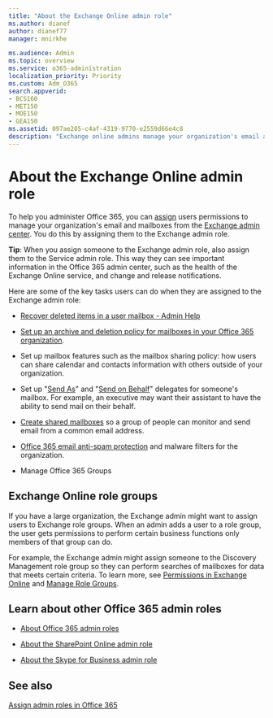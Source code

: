 ```yaml
---
title: "About the Exchange Online admin role"
ms.author: dianef
author: dianef77
manager: mnirkhe

ms.audience: Admin
ms.topic: overview
ms.service: o365-administration
localization_priority: Priority
ms.custom: Adm_O365
search.appverid:
- BCS160
- MET150
- MOE150
- GEA150
ms.assetid: 097ae285-c4af-4319-9770-e2559d66e4c8
description: "Exchange online admins manage your organization's email and mailboxes. For example, they recover deleted items in a user's mailbox. "
---
```


# About the Exchange Online admin role

To help you administer Office 365, you can [assign](assign-admin-roles.md) users permissions to manage your organization's email and mailboxes from the [Exchange admin center](https://go.microsoft.com/fwlink/p/?LinkID=271807). You do this by assigning them to the Exchange admin role. 
  
 **Tip**: When you assign someone to the Exchange admin role, also assign them to the Service admin role. This way they can see important information in the Office 365 admin center, such as the health of the Exchange Online service, and change and release notifications. 
  
Here are some of the key tasks users can do when they are assigned to the Exchange admin role: 
  
- [Recover deleted items in a user mailbox - Admin Help](https://support.office.com/article/eb15194b-63ec-41b0-8d90-1823d3f558e4)
    
- [Set up an archive and deletion policy for mailboxes in your Office 365 organization](https://support.office.com/article/ec3587e4-7b4a-40fb-8fb8-8aa05aeae2ce).
    
- Set up mailbox features such as the mailbox sharing policy: how users can share calendar and contacts information with others outside of your organization. 
    
- Set up "[Send As](https://support.office.com/article/2B828C5F-41AB-4904-97B9-3B63D8129C4E.aspx)" and "[Send on Behalf](https://support.office.com/article/C5E7749D-244E-477F-998E-55D3876C22EC.aspx)" delegates for someone's mailbox. For example, an executive may want their assistant to have the ability to send mail on their behalf. 
    
- [Create shared mailboxes](../email/create-a-shared-mailbox.md) so a group of people can monitor and send email from a common email address. 
    
- [Office 365 email anti-spam protection](https://support.office.com/article/6a601501-a6a8-4559-b2e7-56b59c96a586) and malware filters for the organization. 
    
- Manage Office 365 Groups
    
## Exchange Online role groups

If you have a large organization, the Exchange admin might want to assign users to Exchange role groups. When an admin adds a user to a role group, the user gets permissions to perform certain business functions only members of that group can do.
  
 For example, the Exchange admin might assign someone to the Discovery Management role group so they can perform searches of mailboxes for data that meets certain criteria. To learn more, see [Permissions in Exchange Online](https://technet.microsoft.com/en-us/library/jj200692%28v=exchg.150%29.aspx) and [Manage Role Groups](https://technet.microsoft.com/en-us/library/jj657480%28v=exchg.150%29.aspx).
  
## Learn about other Office 365 admin roles

- [About Office 365 admin roles](about-admin-roles.md)
    
- [About the SharePoint Online admin role](https://support.office.com/article/f08144d5-9d50-4922-8e77-4e1a27b40705.aspx)
    
- [About the Skype for Business admin role](https://support.office.com/article/aeb35bda-93fc-49b1-ac2c-c74fbeb737b5)
    
## See also

[Assign admin roles in Office 365](assign-admin-roles.md)

